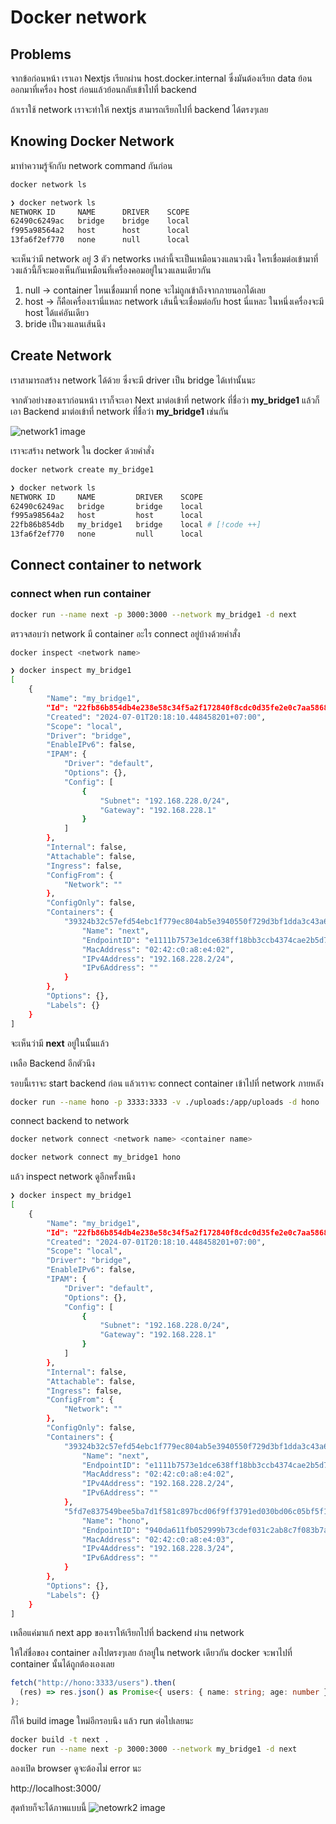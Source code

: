 # Docker network

## Problems

จากข้อก่อนหน้า เราเอา Nextjs เรียกผ่าน host.docker.internal
ซึ่งมันต้องเรียก data ย้อนออกมาที่เครื่อง host ก่อนแล้วย้อนกลับเข้าไปที่ backend

ถ้าเราใช้ network เราจะทำให้ nextjs สามารถเรียกไปที่ backend ได้ตรงๆเลย

## Knowing Docker Network

มาทำความรู้จักกับ network command กันก่อน

```sh
docker network ls
```

```sh
❯ docker network ls
NETWORK ID     NAME      DRIVER    SCOPE
62490c6249ac   bridge    bridge    local
f995a98564a2   host      host      local
13fa6f2ef770   none      null      local
```

จะเห็นว่ามี network อยู่ 3 ตัว
networks เหล่านี้จะเป็นเหมือนวงแลนวงนึง ใครเชื่อมต่อเข้ามาที่วงแล้วนี้ก็จะมองเห็นกันเหมือนที่เครื่องคอมอยู่ในวงแลนเดียวกัน

1. null -> container ไหนเชื่อมมาที่ none จะไม่ถูกเข้าถึงจากภายนอกได้เลย
2. host -> ก็คือเครื่องเรานี่แหละ network เส้นนี้จะเชื่อมต่อกับ host นี่แหละ ในหนึ่งเครื่องจะมี host ได้แค่อันเดียว
3. bride เป็นวงแลนเส้นนึง

## Create Network

เราสามารถสร้าง network ได้ด้วย ซึ่งจะมี driver เป็น bridge ได้เท่านั้นนะ

จากตัวอย่างของเราก่อนหน้า
เราก็จะเอา Next มาต่อเข้าที่ network ที่ชื่อว่า **my_bridge1**
แล้วก็เอา Backend มาต่อเข้าที่ network ที่ชื่อว่า **my_bridge1** เช่นกัน

![network1 image](./network1.gif)

เราจะสร้าง network ใน docker ด้วยคำสั่ง

```sh
docker network create my_bridge1
```

```sh
❯ docker network ls
NETWORK ID     NAME         DRIVER    SCOPE
62490c6249ac   bridge       bridge    local
f995a98564a2   host         host      local
22fb86b854db   my_bridge1   bridge    local # [!code ++]
13fa6f2ef770   none         null      local
```

## Connect container to network

### connect when run container

```sh
docker run --name next -p 3000:3000 --network my_bridge1 -d next
```

ตรวจสอบว่า network มี container อะไร connect อยู่บ้างด้วยคำสั่ง

```sh
docker inspect <network name>
```

```sh {29}
❯ docker inspect my_bridge1
[
    {
        "Name": "my_bridge1",
        "Id": "22fb86b854db4e238e58c34f5a2f172840f8cdc0d35fe2e0c7aa5868dd4f1004",
        "Created": "2024-07-01T20:18:10.448458201+07:00",
        "Scope": "local",
        "Driver": "bridge",
        "EnableIPv6": false,
        "IPAM": {
            "Driver": "default",
            "Options": {},
            "Config": [
                {
                    "Subnet": "192.168.228.0/24",
                    "Gateway": "192.168.228.1"
                }
            ]
        },
        "Internal": false,
        "Attachable": false,
        "Ingress": false,
        "ConfigFrom": {
            "Network": ""
        },
        "ConfigOnly": false,
        "Containers": {
            "39324b32c57efd54ebc1f779ec804ab5e3940550f729d3bf1dda3c43a6c2ed0d": {
                "Name": "next",
                "EndpointID": "e1111b7573e1dce638ff18bb3ccb4374cae2b5d754a30bcd13d0521c6383f896",
                "MacAddress": "02:42:c0:a8:e4:02",
                "IPv4Address": "192.168.228.2/24",
                "IPv6Address": ""
            }
        },
        "Options": {},
        "Labels": {}
    }
]
```

จะเห็นว่ามี **next** อยู่ในนั้นแล้ว

เหลือ Backend อีกตัวนึง

รอบนี้เราจะ start backend ก่อน
แล้วเราจะ connect container เข้าไปที่ network ภายหลัง

```sh
docker run --name hono -p 3333:3333 -v ./uploads:/app/uploads -d hono
```

connect backend to network

```sh
docker network connect <network name> <container name>
```

```sh
docker network connect my_bridge1 hono
```

แล้ว inspect network ดูอีกครั้งหนึง

```sh {35-41}
❯ docker inspect my_bridge1
[
    {
        "Name": "my_bridge1",
        "Id": "22fb86b854db4e238e58c34f5a2f172840f8cdc0d35fe2e0c7aa5868dd4f1004",
        "Created": "2024-07-01T20:18:10.448458201+07:00",
        "Scope": "local",
        "Driver": "bridge",
        "EnableIPv6": false,
        "IPAM": {
            "Driver": "default",
            "Options": {},
            "Config": [
                {
                    "Subnet": "192.168.228.0/24",
                    "Gateway": "192.168.228.1"
                }
            ]
        },
        "Internal": false,
        "Attachable": false,
        "Ingress": false,
        "ConfigFrom": {
            "Network": ""
        },
        "ConfigOnly": false,
        "Containers": {
            "39324b32c57efd54ebc1f779ec804ab5e3940550f729d3bf1dda3c43a6c2ed0d": {
                "Name": "next",
                "EndpointID": "e1111b7573e1dce638ff18bb3ccb4374cae2b5d754a30bcd13d0521c6383f896",
                "MacAddress": "02:42:c0:a8:e4:02",
                "IPv4Address": "192.168.228.2/24",
                "IPv6Address": ""
            },
            "5fd7e837549bee5ba7d1f581c897bcd06f9ff3791ed030bd06c05bf5f1d2f1c9": {
                "Name": "hono",
                "EndpointID": "940da611fb052999b73cdef031c2ab8c7f083b7ad7e314a4e65774e0c55189d3",
                "MacAddress": "02:42:c0:a8:e4:03",
                "IPv4Address": "192.168.228.3/24",
                "IPv6Address": ""
            }
        },
        "Options": {},
        "Labels": {}
    }
]
```

เหลือแค่มาแก้ next app ของเราให้เรียกไปที่ backend ผ่าน network

ให้ใส่ชื่อของ container ลงไปตรงๆเลย
ถ้าอยู่ใน network เดียวกัน docker จะพาไปที่ container นั้นได้ถูกต้องเองเลย

```ts
fetch("http://hono:3333/users").then(
  (res) => res.json() as Promise<{ users: { name: string; age: number }[] }>,
);
```

ก็ให้ build image ใหม่อีกรอบนึง แล้ว run ต่อไปเลยนะ

```sh
docker build -t next .
docker run --name next -p 3000:3000 --network my_bridge1 -d next
```

ลองเปิด browser ดูจะต้องไม่ error นะ

http://localhost:3000/

สุดท้ายก็จะได้ภาพแบบนี้
![netowrk2 image](./network2.gif)
